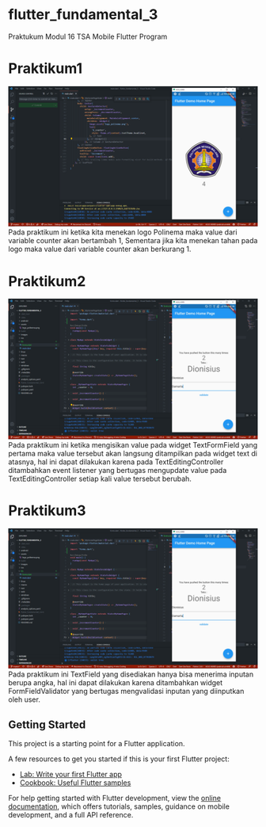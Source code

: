 # flutter_fundamental_3

Praktukum Modul 16 TSA Mobile Flutter Program

# Praktikum1

![Screenshot Hello World](images/SS_project_1.png)
Pada praktikum ini ketika kita menekan logo Polinema maka value dari variable counter akan bertambah 1, Sementara jika kita menekan tahan pada logo maka value dari variable counter akan berkurang 1.

# Praktikum2

![Screenshot Hello World](images/SS_project_2.png)
Pada praktikum ini ketika mengisikan value pada widget TextFormField yang pertama maka value tersebut akan langsung ditampilkan pada widget text di atasnya, hal ini dapat dilakukan karena pada TextEditingController ditambahkan event listener yang bertugas mengupdate value pada TextEditingController setiap kali value tersebut berubah.

# Praktikum3

![Screenshot Hello World](images/SS_project_2.png)
Pada praktikum ini TextField yang disediakan hanya bisa menerima inputan berupa angka, hal ini dapat dilakukan karena ditambahkan widget FormFieldValidator yang bertugas mengvalidasi inputan yang diinputkan oleh user.

## Getting Started

This project is a starting point for a Flutter application.

A few resources to get you started if this is your first Flutter project:

- [Lab: Write your first Flutter app](https://docs.flutter.dev/get-started/codelab)
- [Cookbook: Useful Flutter samples](https://docs.flutter.dev/cookbook)

For help getting started with Flutter development, view the
[online documentation](https://docs.flutter.dev/), which offers tutorials,
samples, guidance on mobile development, and a full API reference.
